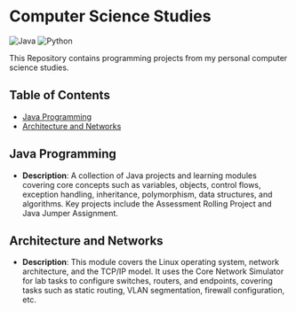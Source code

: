 
# Computer Science Studies

![Java](https://img.shields.io/badge/language-Java-FF6347)
![Python](https://img.shields.io/badge/language-Python-blue)

This Repository contains programming projects from my personal computer science studies.

## Table of Contents
- [Java Programming](#java-programming)
- [Architecture and Networks](#architecture-and-networks)

## Java Programming
- **Description**: A collection of Java projects and learning modules covering core concepts such as variables, objects, 
    control flows, exception handling, inheritance, polymorphism, data structures, and algorithms. 
    Key projects include the Assessment Rolling Project and Java Jumper Assignment.

## Architecture and Networks
- **Description**: This module covers the Linux operating system, network architecture, and the TCP/IP model. It uses the 
    Core Network Simulator for lab tasks to configure switches, routers, and endpoints, covering tasks such as static routing, 
    VLAN segmentation, firewall configuration, etc.